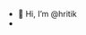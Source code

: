 - 👋 Hi, I’m @hritik
- 

<!---
hritikwright/hritikwright is a ✨ special ✨ repository because its `README.md` (this file) appears on your GitHub profile.
You can click the Preview link to take a look at your changes.
--->
